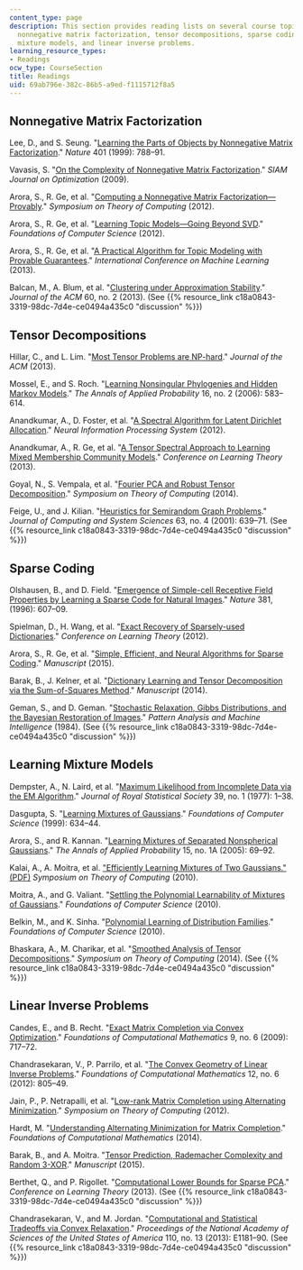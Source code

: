 ```yaml
---
content_type: page
description: This section provides reading lists on several course topics, including
  nonnegative matrix factorization, tensor decompositions, sparse coding, learning
  mixture models, and linear inverse problems.
learning_resource_types:
- Readings
ocw_type: CourseSection
title: Readings
uid: 69ab796e-382c-86b5-a9ed-f1115712f8a5
---
```


Nonnegative Matrix Factorization
--------------------------------

Lee, D., and S. Seung. "[Learning the Parts of Objects by Nonnegative Matrix Factorization](http://dx.doi.org/10.1038/44565)." _Nature_ 401 (1999): 788–91.

Vavasis, S. "[On the Complexity of Nonnegative Matrix Factorization](http://arxiv.org/abs/0708.4149)." _SIAM Journal on Optimization_ (2009).

Arora, S., R. Ge, et al. "[Computing a Nonnegative Matrix Factorization—Provably](http://arxiv.org/abs/1111.0952)." _Symposium on Theory of Computing_ (2012).

Arora, S., R. Ge, et al. "[Learning Topic Models—Going Beyond SVD](http://arxiv.org/abs/1204.1956)." _Foundations of Computer Science_ (2012).

Arora, S., R. Ge, et al. "[A Practical Algorithm for Topic Modeling with Provable Guarantees](http://arxiv.org/abs/1212.4777)." _International Conference on Machine Learning_ (2013).

Balcan, M., A. Blum, et al. "[Clustering under Approximation Stability](http://dx.doi.org/10.1145/2450142.2450144)." _Journal of the ACM_ 60, no. 2 (2013). (See {{% resource_link c18a0843-3319-98dc-7d4e-ce0494a435c0 "discussion" %}})

Tensor Decompositions
---------------------

Hillar, C., and L. Lim. "[Most Tensor Problems are NP-hard](http://arxiv.org/abs/0911.1393)." _Journal of the ACM_ (2013).

Mossel, E., and S. Roch. "[Learning Nonsingular Phylogenies and Hidden Markov Models](http://dx.doi.org/10.1214/105051606000000024)." _The Annals of Applied Probability_ 16, no. 2 (2006): 583–614.

Anandkumar, A., D. Foster, et al. "[A Spectral Algorithm for Latent Dirichlet Allocation](http://arxiv.org/abs/1204.6703)." _Neural Information Processing System_ (2012).

Anandkumar, A., R. Ge, et al. "[A Tensor Spectral Approach to Learning Mixed Membership Community Models](http://arxiv.org/abs/1302.2684)." _Conference on Learning Theory_ (2013).

Goyal, N., S. Vempala, et al. "[Fourier PCA and Robust Tensor Decomposition](http://arxiv.org/abs/1306.5825)." _Symposium on Theory of Computing_ (2014).

Feige, U., and J. Kilian. "[Heuristics for Semirandom Graph Problems](http://dx.doi.org/10.1006/jcss.2001.1773)." _Journal of Computing and System Sciences_ 63, no. 4 (2001): 639–71. (See {{% resource_link c18a0843-3319-98dc-7d4e-ce0494a435c0 "discussion" %}})

Sparse Coding
-------------

Olshausen, B., and D. Field. "[Emergence of Simple-cell Receptive Field Properties by Learning a Sparse Code for Natural Images](http://dx.doi.org/10.1038/381607a0)." _Nature_ 381, (1996): 607–09.

Spielman, D., H. Wang, et al. "[Exact Recovery of Sparsely-used Dictionaries](http://arxiv.org/abs/1206.5882)." _Conference on Learning Theory_ (2012).

Arora, S., R. Ge, et al. "[Simple, Efficient, and Neural Algorithms for Sparse Coding](http://arxiv.org/abs/1503.00778)." _Manuscript_ (2015).

Barak, B., J. Kelner, et al. "[Dictionary Learning and Tensor Decomposition via the Sum-of-Squares Method](http://arxiv.org/abs/1407.1543)." _Manuscript_ (2014).

Geman, S., and D. Geman. "[Stochastic Relaxation, Gibbs Distributions, and the Bayesian Restoration of Images](http://ieeexplore.ieee.org/document/4767596/)." _Pattern Analysis and Machine Intelligence_ (1984). (See {{% resource_link c18a0843-3319-98dc-7d4e-ce0494a435c0 "discussion" %}})

Learning Mixture Models
-----------------------

Dempster, A., N. Laird, et al. "[Maximum Likelihood from Incomplete Data via the EM Algorithm](http://www.jstor.org/stable/2984875)." _Journal of Royal Statistical Society_ 39, no. 1 (1977): 1–38.

Dasgupta, S. "[Learning Mixtures of Gaussians](http://dx.doi.org/10.1109/SFFCS.1999.814639)." _Foundations of Computer Science_ (1999): 634–44.

Arora, S., and R. Kannan. "[Learning Mixtures of Separated Nonspherical Gaussians](http://dx.doi.org/10.1214/105051604000000512)." _The Annals of Applied Probability_ 15, no. 1A (2005): 69–92.

Kalai, A., A. Moitra, et al. ["Efficiently Learning Mixtures of Two Gaussians." (PDF)](http://people.csail.mit.edu/moitra/docs/2g-full.pdf) _Symposium on Theory of Computing_ (2010).

Moitra, A., and G. Valiant. "[Settling the Polynomial Learnability of Mixtures of Gaussians](http://arxiv.org/abs/1004.4223)." _Foundations of Computer Science_ (2010).

Belkin, M., and K. Sinha. "[Polynomial Learning of Distribution Families](http://arxiv.org/abs/1004.4864)." _Foundations of Computer Science_ (2010).

Bhaskara, A., M. Charikar, et al. "[Smoothed Analysis of Tensor Decompositions](http://arxiv.org/abs/1311.3651)." _Symposium on Theory of Computing_ (2014). (See {{% resource_link c18a0843-3319-98dc-7d4e-ce0494a435c0 "discussion" %}})

Linear Inverse Problems
-----------------------

Candes, E., and B. Recht. "[Exact Matrix Completion via Convex Optimization](http://dx.doi.org/10.1007/s10208-009-9045-5)." _Foundations of Computational Mathematics_ 9, no. 6 (2009): 717–72.

Chandrasekaran, V., P. Parrilo, et al. "[The Convex Geometry of Linear Inverse Problems](http://dx.doi.org/10.1007/s10208-012-9135-7)." _Foundations of Computational Mathematics_ 12, no. 6 (2012): 805–49.

Jain, P., P. Netrapalli, et al. "[Low-rank Matrix Completion using Alternating Minimization](http://arxiv.org/abs/1212.0467)." _Symposium on Theory of Computing_ (2012).

Hardt, M. "[Understanding Alternating Minimization for Matrix Completion](http://arxiv.org/abs/1312.0925)." _Foundations of Computational Mathematics_ (2014).

Barak, B., and A. Moitra. "[Tensor Prediction, Rademacher Complexity and Random 3-XOR](http://arxiv.org/abs/1501.06521)." _Manuscript_ (2015).

Berthet, Q., and P. Rigollet. "[Computational Lower Bounds for Sparse PCA](http://arxiv.org/abs/1304.0828)." _Conference on Learning Theory_ (2013). (See {{% resource_link c18a0843-3319-98dc-7d4e-ce0494a435c0 "discussion" %}})

Chandrasekaran, V., and M. Jordan. "[Computational and Statistical Tradeoffs via Convex Relaxation](http://dx.doi.org/10.1073/pnas.1302293110)." _Proceedings of the National Academy of Sciences of the United States of America_ 110, no. 13 (2013): E1181–90. (See {{% resource_link c18a0843-3319-98dc-7d4e-ce0494a435c0 "discussion" %}})